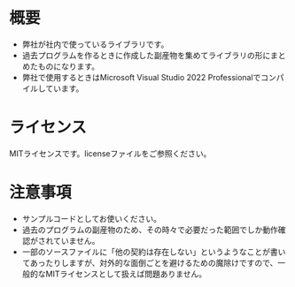 
# 概要
* 弊社が社内で使っているライブラリです。
* 過去プログラムを作るときに作成した副産物を集めてライブラリの形にまとめたものになります。
* 弊社で使用するときはMicrosoft Visual Studio 2022 Professionalでコンパイルしています。

# ライセンス
MITライセンスです。licenseファイルをご参照ください。

# 注意事項
* サンプルコードとしてお使いください。
* 過去のプログラムの副産物のため、その時々で必要だった範囲でしか動作確認がされていません。
* 一部のソースファイルに「他の契約は存在しない」というようなことが書いてあったりしますが、対外的な面倒ごとを避けるための魔除けですので、一般的なMITライセンスとして扱えば問題ありません。

